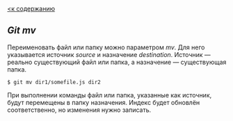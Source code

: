 [<к содержанию](./readeaboutgit.md)

## ***Git mv***

Переименовать файл или папку можно параметром *mv*. Для него указывается источник *source* и назначение *destination*. Источник — реально существующий файл или папка, а назначение — существующая папка.

``````
$ git mv dir1/somefile.js dir2
``````

При выполнении команды файл или папка, указанные как источник, будут перемещены в папку назначения. Индекс будет обновлён соответственно, но изменения нужно записать.